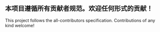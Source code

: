 ## 本项目遵循所有贡献者规范。欢迎任何形式的贡献！

This project follows the all-contributors specification. Contributions of any kind welcome!

